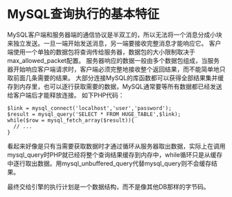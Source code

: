 # MySQL查询执行的基本特征

MySQL客户端和服务器端的通信协议是半双工的，所以无法将一个消息分成小块来独立发送。一旦一端开始发送消息，另一端要接收完整消息才能响应它。
客户端使用一个单独的数据包将查询传给服务器，数据包的大小限制取决于max_allowed_packet配置。
服务器响应的数据一般由多个数据包组成，当服务器开始响应客户端请求时，客户端必须完整地接收整个返回结果，而不能简单地只取前面几条需要的结果。
大部分连接MySQL的库函数都可以获得全部结果集并缓存到内存里，也可以逐行获取需要的数据，MySQL通常要等所有数据都已经发送给客户端后才能释放连接。
如下PHP代码：

```
$link = mysql_connect('localhost','user','password');
$result = mysql_query('SELECT * FROM HUGE_TABLE',$link);
while($row = mysql_fetch_array($result)){
  // ...
}
```
看起来好像是只有当需要获取数据时才通过循环从服务器取出数据，实际上在调用mysql_query时PHP就已经将整个查询结果缓存到内存中，while循环只是从缓存中逐行取出数据。用mysql_unbuffered_query代替mysql_query则不会缓存结果。

最终交给引擎的执行计划是一个数据结构，而不是像其他DB那样的字节码。